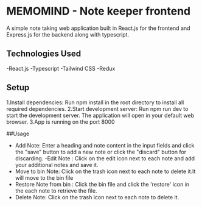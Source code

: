   # MEMOMIND - Note keeper frontend

  A simple note taking web application built in React.js for the frontend and Express.js for the backend along with typescript.


 ## Technologies Used
  -React.js
  -Typescript
  -Tailwind CSS
  -Redux

 ## Setup
  
  1.Install dependencies: Run npm install in the root directory to install all     
  required dependencies.
  2.Start development server: Run npm run dev to start the development server. The 
  application will open in your default web browser.
  3.App is running on the port 8000

##Usage
- Add Note: Enter a heading and note content in the input fields and click the "save" 
  button to add a new note or click the "discard" button for discarding.
-Edit Note : Click on the edit icon next to each note and add your additional notes 
 and save it.
- Move to bin Note: Click on the trash icon next to each note to delete it.It will move to the bin file
- Restore Note from bin : Click the bin file and click the 'restore' icon in the each note to retrieve the file.
- Delete Note: Click on the trash icon next to each note to delete it.
